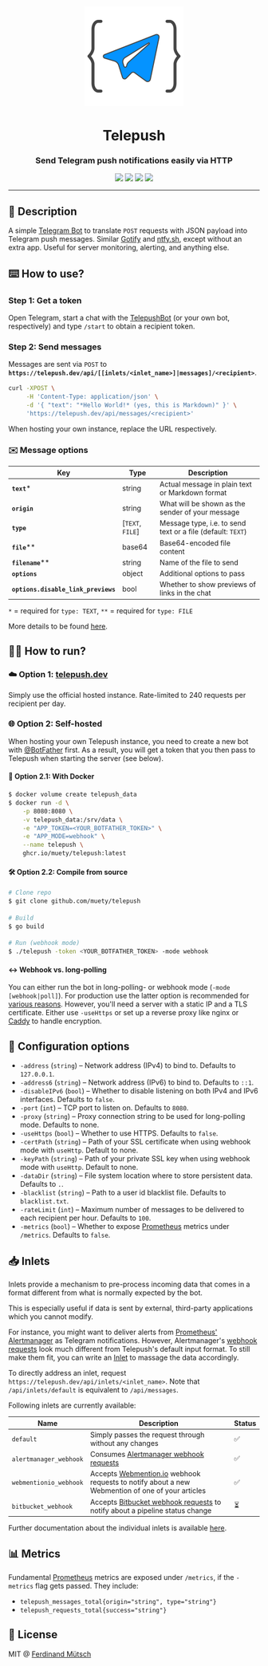 <p align="center">
  <img src="views/static/logo.svg" height="200">
</p>

<h1 align="center">Telepush</h1>
<h3 align="center">Send Telegram push notifications easily via HTTP</h3>

<p align="center">
<img src="https://badges.fw-web.space/github/license/muety/telepush">
<a href="mailto:ferdinand@muetsch.io?subject=Thanks for creating MailWhale" target="_blank"><img src="https://badges.fw-web.space/badge/say%20thanks-%F0%9F%99%8F-%23159CE4"></a>
<a href="https://wakapi.dev" target="_blank"><img src="https://badges.fw-web.space/endpoint?url=https://wakapi.dev/api/compat/shields/v1/n1try/interval:any/project:telepush&color=blue"></a>
<a href="https://sonarcloud.io/dashboard?id=muety_telegram-middleman-bot"><img src="https://sonarcloud.io/api/project_badges/measure?project=muety_telegram-middleman-bot&metric=security_rating"></a>
</p>

---

## 📄 Description

A simple [Telegram Bot](https://t.me/MiddleManBot) to translate `POST` requests with JSON payload into Telegram push
messages. Similar [Gotify](https://gotify.net/) and [ntfy.sh](https://ntfy.sh/), except without an extra app. Useful for
server monitoring, alerting, and anything else.

## ⌨️ How to use?

### Step 1: Get a token

Open Telegram, start a chat with the [TelepushBot](https://t.me/MiddleManBot) (or your own bot, respectively) and
type `/start` to obtain a recipient token.

### Step 2: Send messages

Messages are sent via `POST` to **`https://telepush.dev/api/[[inlets/<inlet_name>]|messages]/<recipient>`**.

```bash
curl -XPOST \
     -H 'Content-Type: application/json' \
     -d '{ "text": "*Hello World!* (yes, this is Markdown)" }' \
     'https://telepush.dev/api/messages/<recipient>'
```

When hosting your own instance, replace the URL respectively.

### ✉️ Message options

| **Key**                             | **Type**         | **Description**                                             |
|-------------------------------------|------------------|-------------------------------------------------------------|
| **`text`***                         | string           | Actual message in plain text or Markdown format             |
| **`origin`**                        | string           | What will be shown as the sender of your message            |
| **`type`**                          | [`TEXT`, `FILE`] | Message type, i.e. to send text or a file (default: `TEXT`) |
| **`file`****                        | base64           | Base64-encoded file content                                 |
| **`filename`****                    | string           | Name of the file to send                                    |
| **`options`**                       | object           | Additional options to pass                                  |
| **`options.disable_link_previews`** | bool             | Whether to show previews of links in the chat               |

`*` = required for `type: TEXT`, `**` = required for `type: FILE`

More details to be found [here](/inlets).

## 🏃‍♀️ How to run?

### ☁️ Option 1: [telepush.dev](https://telepush.dev)

Simply use the official hosted instance. Rate-limited to 240 requests per recipient per day.

### 🌐 Option 2: Self-hosted

When hosting your own Telepush instance, you need to create a new bot with [@BotFather](https://t.me/BotFather) first.
As a result, you will get a token that you then pass to Telepush when starting the server (see below).

#### 🐳 Option 2.1: With Docker

```bash
$ docker volume create telepush_data
$ docker run -d \
    -p 8080:8080 \
    -v telepush_data:/srv/data \
    -e "APP_TOKEN=<YOUR_BOTFATHER_TOKEN>" \
    -e "APP_MODE=webhook" \
    --name telepush \
    ghcr.io/muety/telepush:latest
```

#### 🛠 Option 2.2: Compile from source

```bash
# Clone repo
$ git clone github.com/muety/telepush

# Build
$ go build

# Run (webhook mode)
$ ./telepush -token <YOUR_BOTFATHER_TOKEN> -mode webhook
```

#### ↔️ Webhook vs. long-polling

You can either run the bot in long-polling- or webhook mode (`-mode [webhook|poll]`). For production use the latter
option is recommended for [various reasons](https://core.telegram.org/bots/webhooks). However, you'll need a server with
a static IP and a TLS certificate. Either use `-useHttps` or set up a reverse proxy like nginx
or [Caddy](https://caddyserver.com) to handle encryption.

## 🔧 Configuration options

* `-address` (`string`) – Network address (IPv4) to bind to. Defaults to `127.0.0.1`.
* `-address6` (`string`) – Network address (IPv6) to bind to. Defaults to `::1`.
* `-disableIPv6` (`bool`) – Whether to disable listening on both IPv4 and IPv6 interfaces. Defaults to `false`.
* `-port` (`int`) – TCP port to listen on. Defaults to `8080`.
* `-proxy` (`string`) – Proxy connection string to be used for long-polling mode. Defaults to none.
* `-useHttps` (`bool`) – Whether to use HTTPS. Defaults to `false`.
* `-certPath` (`string`) – Path of your SSL certificate when using webhook mode with `useHttp`. Default to none.
* `-keyPath` (`string`) – Path of your private SSL key when using webhook mode with `useHttp`. Default to none.
* `-dataDir` (`string`) – File system location where to store persistent data. Defaults to `.`.
* `-blacklist` (`string`) – Path to a user id blacklist file. Defaults to `blacklist.txt`.
* `-rateLimit` (`int`) – Maximum number of messages to be delivered to each recipient per hour. Defaults to `100`.
* `-metrics` (`bool`) – Whether to expose [Prometheus](https://prometheus.io) metrics under `/metrics`. Defaults
  to `false`.

## 📥 Inlets

Inlets provide a mechanism to pre-process incoming data that comes in a format different from what is normally expected
by the bot.

This is especially useful if data is sent by external, third-party applications which you cannot modify.

For instance, you might want to deliver alerts
from [Prometheus' Alertmanager](https://prometheus.io/docs/alerting/alertmanager/) as Telegram notifications. However,
Alertmanager's [webhook requests](https://prometheus.io/docs/alerting/configuration/#webhook_config) look much different
from Telepush's default input format. To still make them fit, you can write an [Inlet](/inlets) to massage the data
accordingly.

To directly address an inlet, request `https://telepush.dev/api/inlets/<inlet_name>`. Note that `/api/inlets/default` is
equivalent to `/api/messages`.

Following inlets are currently available:

| Name         | Description                                                                                                 | Status |
|--------------|-------------------------------------------------------------------------------------------------------------|--------|
| `default`      | Simply passes the request through without any changes                                                       | ✅      |
| `alertmanager_webhook` | Consumes [Alertmanager webhook requests](https://prometheus.io/docs/alerting/configuration/#webhook_config) | ✅      |
| `webmentionio_webhook` | Accepts [Webmention.io](https://webmention.io/) webhook requests to notify about a new Webmention of one of your articles | ✅      |
| `bitbucket_webhook` | Accepts [Bitbucket webhook requests](https://confluence.atlassian.com/bitbucket/tutorial-create-and-trigger-a-webhook-747606432.html) to notify about a pipeline status change | ⏳      |

Further documentation about the individual inlets is available [here](/inlets).

## 📊 Metrics

Fundamental [Prometheus](https://prometheus) metrics are exposed under `/metrics`, if the `-metrics` flag gets passed.
They include:

* `telepush_messages_total{origin="string", type="string"}`
* `telepush_requests_total{success="string"}`

## 📓 License

MIT @ [Ferdinand Mütsch](https://muetsch.io)
